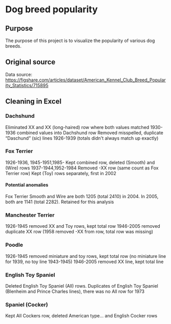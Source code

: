 # Dog breed popularity


## Purpose

The purpose of this project is to visualize the popularity of various dog breeds.


## Original source

Data source:  https://figshare.com/articles/dataset/American_Kennel_Club_Breed_Popularity_Statistics/715895


## Cleaning in Excel

### Dachshund

Eliminated XX and XX (long-haired) row where both values matched
1930-1936 combined values into Dachshund row
Removed misspelled, duplicate “Daschund” (sic) lines 1926-1939 (totals didn't always match up exactly)


### Fox Terrier
1926-1936, 1945-1951,1985-     Kept combined row, deleted (Smooth) and (Wire)	 rows
1937-1944,1952-1984        Removed -XX row (same count as Fox Terrier row)
Kept (Toy) rows separately, first in 2002
#### Potential anomalies 
Fox Terrier Smooth and Wire are both 1205 (total 2410) in 2004.  In 2005, both are 1141 (total 2282). Retained for this analysis


### Manchester Terrier
1926-1945 removed XX and Toy rows, kept total row
1946-2005 removed duplicate XX row (1958 removed -XX from row, total row was missing)


### Poodle
1926-1945  removed miniature and toy rows, kept total row (no miniature line for 1939, no toy line 1943-1945)
1946-2005  removed XX line, kept total line


### English Toy Spaniel
Deleted English Toy Spaniel (All) rows.  Duplicates of English Toy Spaniel (Blenheim and Prince Charles lines), there was no All row for 1973


### Spaniel (Cocker)
Kept All Cockers row, deleted American type... and English Cocker rows
